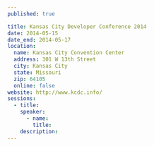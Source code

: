 ```yaml
---
published: true

title: Kansas City Developer Conference 2014
date: 2014-05-15
date_end: 2014-05-17
location:
  name: Kansas City Convention Center
  address: 301 W 13th Street
  city: Kansas City
  state: Missouri
  zip: 64105
  online: false
website: http://www.kcdc.info/
sessions:
  - title:
    speaker:
      - name:
        title:
    description:
---
```

